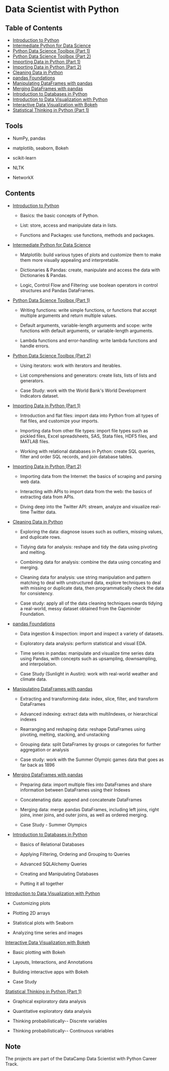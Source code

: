 # Data Scientist with Python

## Table of Contents
- [Introduction to Python](#1)
- [Intermediate Python for Data Science](#2)
- [Python Data Science Toolbox (Part 1)](#3)
- [Python Data Science Toolbox (Part 2)](#4)
- [Importing Data in Python (Part 1)](#5)
- [Importing Data in Python (Part 2)](#6)
- [Cleaning Data in Python](#7)
- [pandas Foundations](#8)
- [Manipulating DataFrames with pandas](#9)
- [Merging DataFrames with pandas](#10)
- [Introduction to Databases in Python](#12)
- [Introduction to Data Visualization with Python](#13)
- [Interactive Data Visualization with Bokeh](#14)
- [Statistical Thinking in Python (Part 1)](#15)

## Tools

- NumPy, pandas

- matplotlib, seaborn, Bokeh

- scikit-learn

- NLTK

- NetworkX

## Contents

<a id='1'></a>
- [Introduction to Python](https://github.com/iDataist/Introduction-to-Python)

  - Basics: the basic concepts of Python.

  - List: store, access and manipulate data in lists.

  - Functions and Packages: use functions, methods and packages.

<a id='2'></a>
- [Intermediate Python for Data Science](https://github.com/iDataist/Intermediate-Python-for-Data-Science)

  - Matplotlib: build various types of plots and customize them to make them more visually appealing and interpretable.

  - Dictionaries & Pandas: create, manipulate and access the data with Dictionaries & Pandas.

  - Logic, Control Flow and Filtering: use boolean operators in control structures and Pandas DataFrames.

<a id='3'></a>
- [Python Data Science Toolbox (Part 1)](https://github.com/iDataist/Python-Data-Science-Toolbox-Part-1)

  - Writing functions: write simple functions, or functions that accept multiple arguments and return multiple values.

  - Default arguments, variable-length arguments and scope: write functions with default arguments, or variable-length arguments.

  - Lambda functions and error-handling: write lambda functions and handle errors.

<a id='4'></a>
- [Python Data Science Toolbox (Part 2)](https://github.com/iDataist/Python-Data-Science-Toolbox-Part-2)

  - Using iterators: work with iterators and iterables.

  - List comprehensions and generators: create lists, lists of lists and generators.

  - Case Study: work with the World Bank's World Development Indicators dataset.

<a id='5'></a>
- [Importing Data in Python (Part 1)](https://github.com/iDataist/Importing-Data-in-Python-Part-1)

  - Introduction and flat files: import data into Python from all types of flat files, and customize your imports.

  - Importing data from other file types: import file types such as pickled files, Excel spreadsheets, SAS, Stata files, HDF5 files, and MATLAB files.

  - Working with relational databases in Python: create SQL queries, filter and order SQL records, and join database tables.

<a id='6'></a>
- [Importing Data in Python (Part 2)](https://github.com/iDataist/Importing-Data-in-Python-Part-2)

  - Importing data from the Internet: the basics of scraping and parsing web data.

  - Interacting with APIs to import data from the web: the basics of extracting data from APIs.

  - Diving deep into the Twitter API: stream, analyze and visualize real-time Twitter data.

<a id='7'></a>
- [Cleaning Data in Python](https://github.com/iDataist/Cleaning-Data-in-Python)

  - Exploring the data: diagnose issues such as outliers, missing values, and duplicate rows.

  - Tidying data for analysis: reshape and tidy the data using pivoting and melting.

  - Combining data for analysis: combine the data using concating and merging.

  - Cleaning data for analysis: use string manipulation and pattern matching to deal with unstructured data, explore techniques to deal with missing or duplicate data, then programmatically check the data for consistency.

  - Case study: apply all of the data cleaning techniques owards tidying a real-world, messy dataset obtained from the Gapminder Foundation.

<a id='8'></a>
- [pandas Foundations](https://github.com/iDataist/pandas-Foundations)

  - Data ingestion & inspection: import and inspect a variety of datasets.

  - Exploratory data analysis: perform statistical and visual EDA.

  - Time series in pandas: manipulate and visualize time series data using Pandas, with concepts such as upsampling, downsampling, and interpolation.

  - Case Study (Sunlight in Austin): work with real-world weather and climate data.

<a id='9'></a>
- [Manipulating DataFrames with pandas](https://github.com/iDataist/Manipulating-DataFrames-with-pandas)

  - Extracting and transforming data: index, slice, filter, and transform DataFrames

  - Advanced indexing: extract data with multiIndexes, or hierarchical indexes

  - Rearranging and reshaping data: reshape DataFrames using pivoting, melting, stacking, and unstacking

  - Grouping data: split DataFrames by groups or categories for further aggregation or analysis

  - Case study: work with the Summer Olympic games data that goes as far back as 1896

<a id='10'></a>

- [Merging DataFrames with pandas](https://github.com/iDataist/Merging-DataFrames-with-pandas)

  - Preparing data: import multiple files into DataFrames and share information between DataFrames using their Indexes

  - Concatenating data: append and concatenate DataFrames

  - Merging data: merge pandas DataFrames, including left joins, right joins, inner joins, and outer joins, as well as ordered merging.

  - Case Study - Summer Olympics

<a id='12'></a>

- [Introduction to Databases in Python](https://github.com/iDataist/Introduction-to-Databases-in-Python)

  - Basics of Relational Databases

  - Applying Filtering, Ordering and Grouping to Queries

  - Advanced SQLAlchemy Queries

  - Creating and Manipulating Databases

  - Putting it all together

<a id='13'></a>  

[Introduction to Data Visualization with Python](https://github.com/iDataist/Introduction-to-Data-Visualization-with-Python/blob/master/Introduction_to_Data_Visualization_with_Python.ipynb)

  - Customizing plots

  - Plotting 2D arrays

  - Statistical plots with Seaborn

  - Analyzing time series and images

<a id='14'></a>

[Interactive Data Visualization with Bokeh](https://github.com/iDataist/Interactive-Data-Visualization-with-Bokeh/blob/master/Interactive_Data_Visualization_with_Bokeh.ipynb)

  - Basic plotting with Bokeh

  - Layouts, Interactions, and Annotations

  - Building interactive apps with Bokeh

  - Case Study

<a id='15'></a>
[Statistical Thinking in Python (Part 1)](https://github.com/iDataist/Statistical-Thinking-in-Python--Part-1-/blob/master/Statistical_Thinking_in_Python_(Part_1).ipynb)

  - Graphical exploratory data analysis

  - Quantitative exploratory data analysis

  - Thinking probabilistically-- Discrete variables

  - Thinking probabilistically-- Continuous variables
  
## Note

The projects are part of the DataCamp Data Scientist with Python Career Track.
